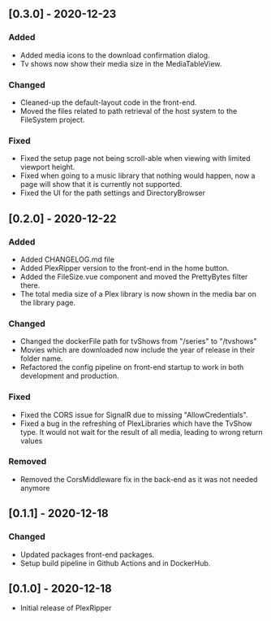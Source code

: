 ## [0.3.0] - 2020-12-23
### Added
- Added media icons to the download confirmation dialog.
- Tv shows now show their media size in the MediaTableView.

### Changed
- Cleaned-up the default-layout code in the front-end.
- Moved the files related to path retrieval of the host system to the FileSystem project.

### Fixed
- Fixed the setup page not being scroll-able when viewing with limited viewport height.
- Fixed when going to a music library that nothing would happen, now a page will show that it is currently not supported.
- Fixed the UI for the path settings and DirectoryBrowser

## [0.2.0] - 2020-12-22
### Added
 - Added CHANGELOG.md file
 - Added PlexRipper version to the front-end in the home button.
 - Added the FileSize.vue component and moved the PrettyBytes filter there.
 - The total media size of a Plex library is now shown in the media bar on the library page.

### Changed
- Changed the dockerFile path for tvShows from "/series" to "/tvshows"
- Movies which are downloaded now include the year of release in their folder name.
- Refactored the config pipeline on front-end startup to work in both development and production.

### Fixed
- Fixed the CORS issue for SignalR due to missing "AllowCredentials".
- Fixed a bug in the refreshing of PlexLibraries which have the TvShow type.
  It would not wait for the result of all media, leading to wrong return values

### Removed
- Removed the CorsMiddleware fix in the back-end as it was not needed anymore


## [0.1.1] - 2020-12-18
### Changed
 - Updated packages front-end packages.
 - Setup build pipeline in Github Actions and in DockerHub.

## [0.1.0] - 2020-12-18
 - Initial release of PlexRipper
